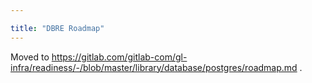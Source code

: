 ```yaml
---

title: "DBRE Roadmap"
---
```









Moved to <https://gitlab.com/gitlab-com/gl-infra/readiness/-/blob/master/library/database/postgres/roadmap.md> .
